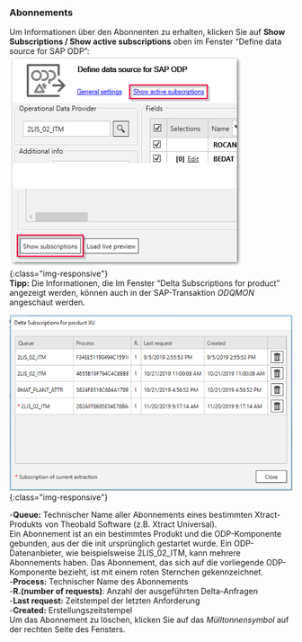 ### Abonnements
Um Informationen über den Abonnenten zu erhalten, klicken Sie auf **Show Subscriptions / Show active subscriptions** oben im Fenster “Define data source for SAP ODP”:
<br/>
![Subscriptions](/img/content/odp/odp-settings-subscriptions.png){:class="img-responsive"}<br/>
**Tipp:**  Die Informationen, die Im Fenster “Delta Subscriptions for product” angezeigt werden, können auch in der SAP-Transaktion *ODQMON* angeschaut werden.<br/>

![ODP-Abonnent](/img/content/odp/odp-settings-02.png){:class="img-responsive"}<br/>

-**Queue:** Technischer Name aller Abonnements eines bestimmten Xtract-Produkts von Theobald Software (z.B. Xtract Universal). <br/>
Ein Abonnement ist an ein bestimmtes Produkt und die ODP-Komponente gebunden, aus der die init ursprünglich gestartet wurde. 
Ein ODP-Datenanbieter, wie beispielsweise 2LIS_02_ITM, kann mehrere Abonnements haben. Das Abonnement, das sich auf die vorliegende ODP-Komponente bezieht, ist mit einem roten Sternchen gekennzeichnet.<br/>
-**Process:** Technischer Name des Abonnements<br/>
-**R.(number of requests)**: Anzahl der ausgeführten Delta-Anfragen<br/>
-**Last request:** Zeitstempel der letzten Anforderung<br/>
-**Created:** Erstellungszeitstempel <br/>
Um das Abonnement zu löschen, klicken Sie auf das *Mülltonnensymbol* auf der rechten Seite des Fensters. 
